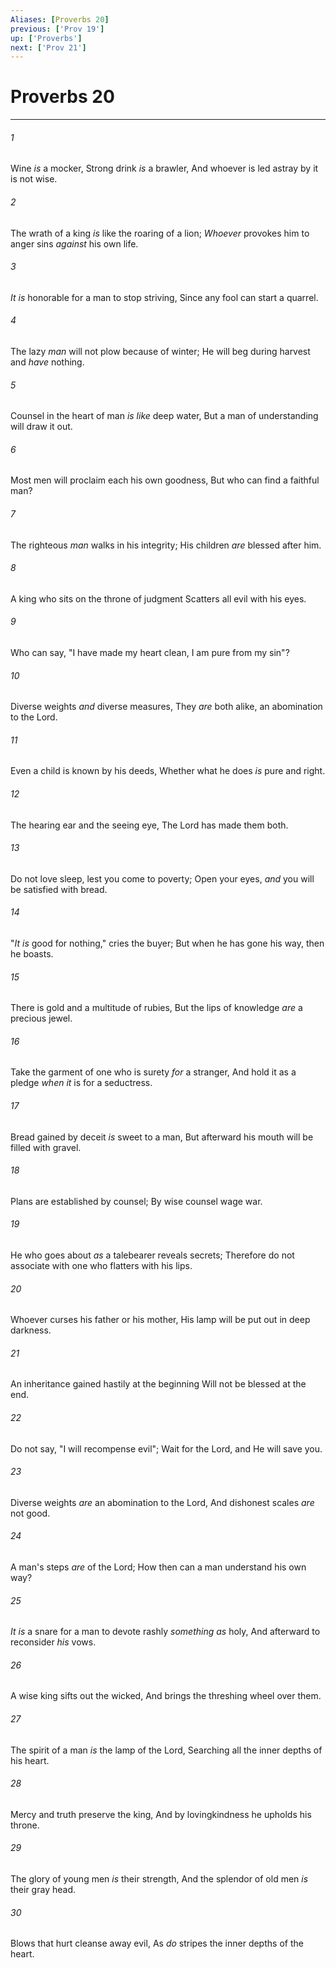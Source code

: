 ```yaml
---
Aliases: [Proverbs 20]
previous: ['Prov 19']
up: ['Proverbs']
next: ['Prov 21']
---
```

# Proverbs 20

***


###### 1 
Wine _is_ a mocker, Strong drink _is_ a brawler, And whoever is led astray by it is not wise. 

###### 2 
The wrath of a king _is_ like the roaring of a lion; _Whoever_ provokes him to anger sins _against_ his own life. 

###### 3 
_It is_ honorable for a man to stop striving, Since any fool can start a quarrel. 

###### 4 
The lazy _man_ will not plow because of winter; He will beg during harvest and _have_ nothing. 

###### 5 
Counsel in the heart of man _is like_ deep water, But a man of understanding will draw it out. 

###### 6 
Most men will proclaim each his own goodness, But who can find a faithful man? 

###### 7 
The righteous _man_ walks in his integrity; His children _are_ blessed after him. 

###### 8 
A king who sits on the throne of judgment Scatters all evil with his eyes. 

###### 9 
Who can say, "I have made my heart clean, I am pure from my sin"? 

###### 10 
Diverse weights _and_ diverse measures, They _are_ both alike, an abomination to the Lord. 

###### 11 
Even a child is known by his deeds, Whether what he does _is_ pure and right. 

###### 12 
The hearing ear and the seeing eye, The Lord has made them both. 

###### 13 
Do not love sleep, lest you come to poverty; Open your eyes, _and_ you will be satisfied with bread. 

###### 14 
"_It is_ good for nothing," cries the buyer; But when he has gone his way, then he boasts. 

###### 15 
There is gold and a multitude of rubies, But the lips of knowledge _are_ a precious jewel. 

###### 16 
Take the garment of one who is surety _for_ a stranger, And hold it as a pledge _when it_ is for a seductress. 

###### 17 
Bread gained by deceit _is_ sweet to a man, But afterward his mouth will be filled with gravel. 

###### 18 
Plans are established by counsel; By wise counsel wage war. 

###### 19 
He who goes about _as_ a talebearer reveals secrets; Therefore do not associate with one who flatters with his lips. 

###### 20 
Whoever curses his father or his mother, His lamp will be put out in deep darkness. 

###### 21 
An inheritance gained hastily at the beginning Will not be blessed at the end. 

###### 22 
Do not say, "I will recompense evil"; Wait for the Lord, and He will save you. 

###### 23 
Diverse weights _are_ an abomination to the Lord, And dishonest scales _are_ not good. 

###### 24 
A man's steps _are_ of the Lord; How then can a man understand his own way? 

###### 25 
_It is_ a snare for a man to devote rashly _something as_ holy, And afterward to reconsider _his_ vows. 

###### 26 
A wise king sifts out the wicked, And brings the threshing wheel over them. 

###### 27 
The spirit of a man _is_ the lamp of the Lord, Searching all the inner depths of his heart. 

###### 28 
Mercy and truth preserve the king, And by lovingkindness he upholds his throne. 

###### 29 
The glory of young men _is_ their strength, And the splendor of old men _is_ their gray head. 

###### 30 
Blows that hurt cleanse away evil, As _do_ stripes the inner depths of the heart.
